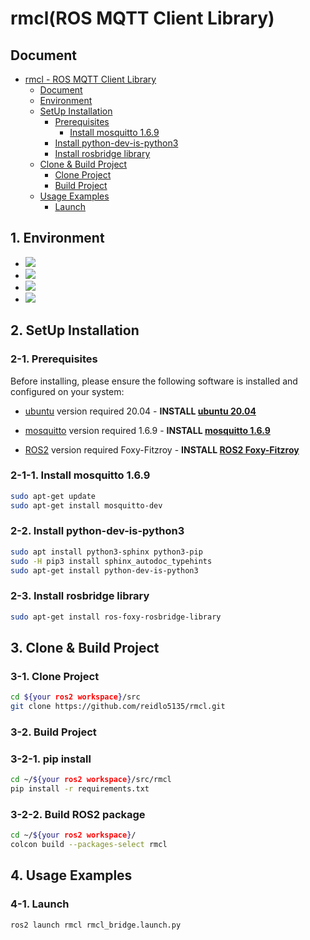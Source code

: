 # rmcl(ROS MQTT Client Library)

## Document
- [rmcl - ROS MQTT Client Library](#rmclros-mqtt-client-library)
  - [Document](#document)
  - [Environment](#1-environment)
  - [SetUp Installation](#2-setup-installation)
    - [Prerequisites](#2-1-prerequisites)
      - [Install mosquitto 1.6.9](#2-1-1-install-mosquitto-169)
    - [Install python-dev-is-python3](#2-2-install-python-dev-is-python3)
    - [Install rosbridge library](#2-3-installing-rosbridge-library)
  - [Clone & Build Project](#3-clone--build-project)
    - [Clone Project](#3-1-clone-project)
    - [Build Project](#3-2-build-project)
  - [Usage Examples](#4-usage-examples)
    - [Launch](#4-1-launch)


## 1. Environment
* <img src="https://img.shields.io/badge/ROS2 Foxy-22314E?style=for-the-badge&logo=ros&logoColor=white">
* <img src="https://img.shields.io/badge/python 3.8.10-3776AB?style=for-the-badge&logo=python&logoColor=white">
* <img src="https://img.shields.io/badge/mqtt-660066?style=for-the-badge&logo=mqtt&logoColor=white">
* <img src="https://img.shields.io/badge/ubuntu 20.04-E95420?style=for-the-badge&logo=ubuntu&logoColor=white">

## 2. SetUp Installation

### 2-1. Prerequisites

Before installing, please ensure the following software is installed and configured on your system:

- [ubuntu](https://ubuntu.com/) version required 20.04 - **INSTALL [ubuntu 20.04](https://ubuntu.com/)**

- [mosquitto](https://mosquitto.org/) version required 1.6.9 - **INSTALL [mosquitto 1.6.9](https://mosquitto.org/)**

- [ROS2](https://index.ros.org/doc/ros2/Installation/) version required Foxy-Fitzroy -
  **INSTALL [ROS2 Foxy-Fitzroy](https://docs.ros.org/en/foxy/Installation/Ubuntu-Install-Debians.html)**

### 2-1-1. Install mosquitto 1.6.9
```bash
sudo apt-get update
sudo apt-get install mosquitto-dev
```

### 2-2. Install python-dev-is-python3
```bash
sudo apt install python3-sphinx python3-pip
sudo -H pip3 install sphinx_autodoc_typehints
sudo apt-get install python-dev-is-python3
```

### 2-3. Install rosbridge library
```bash
sudo apt-get install ros-foxy-rosbridge-library
```

## 3. Clone & Build Project

### 3-1. Clone Project
```bash
cd ${your ros2 workspace}/src
git clone https://github.com/reidlo5135/rmcl.git
```

### 3-2. Build Project

### 3-2-1. pip install
```bash
cd ~/${your ros2 workspace}/src/rmcl
pip install -r requirements.txt
```

### 3-2-2. Build ROS2 package
```bash
cd ~/${your ros2 workspace}/
colcon build --packages-select rmcl
```

## 4. Usage Examples

### 4-1. Launch
```bash
ros2 launch rmcl rmcl_bridge.launch.py
```